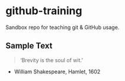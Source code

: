 # github-training

Sandbox repo for teaching git &amp; GitHub usage.

## Sample Text

> ‘Brevity is the soul of wit.’
- William Shakespeare, Hamlet, 1602